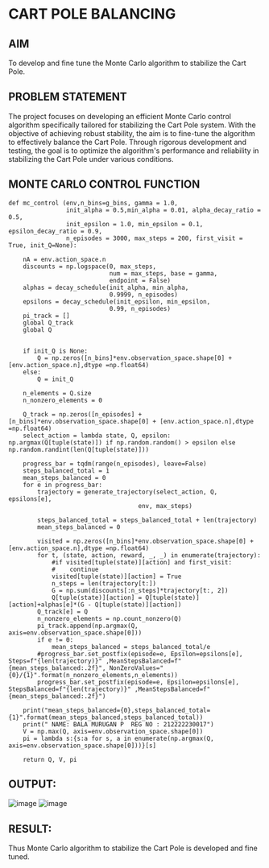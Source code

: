 # CART POLE BALANCING

## AIM
To develop and fine tune the Monte Carlo algorithm to stabilize the Cart Pole.

## PROBLEM STATEMENT
The project focuses on developing an efficient Monte Carlo control algorithm specifically tailored for stabilizing the Cart Pole system. With the objective of achieving robust stability, the aim is to fine-tune the algorithm to effectively balance the Cart Pole. Through rigorous development and testing, the goal is to optimize the algorithm's performance and reliability in stabilizing the Cart Pole under various conditions.

## MONTE CARLO CONTROL FUNCTION
```
def mc_control (env,n_bins=g_bins, gamma = 1.0,
                init_alpha = 0.5,min_alpha = 0.01, alpha_decay_ratio = 0.5,
                init_epsilon = 1.0, min_epsilon = 0.1, epsilon_decay_ratio = 0.9,
                n_episodes = 3000, max_steps = 200, first_visit = True, init_Q=None):

    nA = env.action_space.n
    discounts = np.logspace(0, max_steps,
                            num = max_steps, base = gamma,
                            endpoint = False)
    alphas = decay_schedule(init_alpha, min_alpha,
                            0.9999, n_episodes)
    epsilons = decay_schedule(init_epsilon, min_epsilon,
                            0.99, n_episodes)
    pi_track = []
    global Q_track
    global Q


    if init_Q is None:
        Q = np.zeros([n_bins]*env.observation_space.shape[0] + [env.action_space.n],dtype =np.float64)
    else:
        Q = init_Q

    n_elements = Q.size
    n_nonzero_elements = 0

    Q_track = np.zeros([n_episodes] + [n_bins]*env.observation_space.shape[0] + [env.action_space.n],dtype =np.float64)
    select_action = lambda state, Q, epsilon: np.argmax(Q[tuple(state)]) if np.random.random() > epsilon else np.random.randint(len(Q[tuple(state)]))

    progress_bar = tqdm(range(n_episodes), leave=False)
    steps_balanced_total = 1
    mean_steps_balanced = 0
    for e in progress_bar:
        trajectory = generate_trajectory(select_action, Q, epsilons[e],
                                    env, max_steps)

        steps_balanced_total = steps_balanced_total + len(trajectory)
        mean_steps_balanced = 0

        visited = np.zeros([n_bins]*env.observation_space.shape[0] + [env.action_space.n],dtype =np.float64)
        for t, (state, action, reward, _, _) in enumerate(trajectory):
            #if visited[tuple(state)][action] and first_visit:
            #    continue
            visited[tuple(state)][action] = True
            n_steps = len(trajectory[t:])
            G = np.sum(discounts[:n_steps]*trajectory[t:, 2])
            Q[tuple(state)][action] = Q[tuple(state)][action]+alphas[e]*(G - Q[tuple(state)][action])
        Q_track[e] = Q
        n_nonzero_elements = np.count_nonzero(Q)
        pi_track.append(np.argmax(Q, axis=env.observation_space.shape[0]))
        if e != 0:
            mean_steps_balanced = steps_balanced_total/e
        #progress_bar.set_postfix(episode=e, Epsilon=epsilons[e], Steps=f"{len(trajectory)}" ,MeanStepsBalanced=f"{mean_steps_balanced:.2f}", NonZeroValues="{0}/{1}".format(n_nonzero_elements,n_elements))
        progress_bar.set_postfix(episode=e, Epsilon=epsilons[e], StepsBalanced=f"{len(trajectory)}" ,MeanStepsBalanced=f"{mean_steps_balanced:.2f}")

    print("mean_steps_balanced={0},steps_balanced_total={1}".format(mean_steps_balanced,steps_balanced_total))
    print(" NAME: BALA MURUGAN P  REG NO : 212222230017")
    V = np.max(Q, axis=env.observation_space.shape[0])
    pi = lambda s:{s:a for s, a in enumerate(np.argmax(Q, axis=env.observation_space.shape[0]))}[s]

    return Q, V, pi
```

## OUTPUT:
![image](https://github.com/user-attachments/assets/564212a1-cf2c-49a6-b3dc-881059fc19db)
![image](https://github.com/user-attachments/assets/54e328ed-dbdb-4ac0-b2dd-51d060084498)

## RESULT:
Thus Monte Carlo algorithm to stabilize the Cart Pole is developed and fine tuned.
